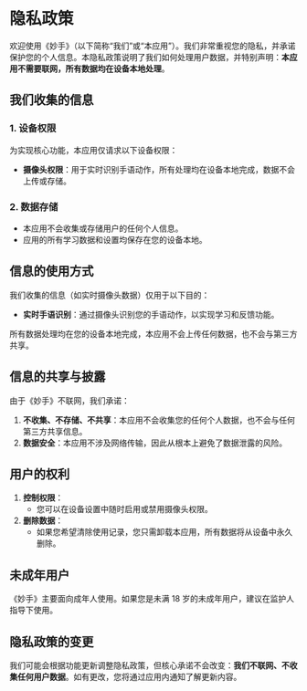 # 隐私政策

欢迎使用《妙手》（以下简称“我们”或“本应用”）。我们非常重视您的隐私，并承诺保护您的个人信息。本隐私政策说明了我们如何处理用户数据，并特别声明：**本应用不需要联网，所有数据均在设备本地处理**。

## 我们收集的信息

### 1. 设备权限

为实现核心功能，本应用仅请求以下设备权限：

- **摄像头权限**：用于实时识别手语动作，所有处理均在设备本地完成，数据不会上传或存储。

### 2. 数据存储

- 本应用不会收集或存储用户的任何个人信息。
- 应用的所有学习数据和设置均保存在您的设备本地。

## 信息的使用方式

我们收集的信息（如实时摄像头数据）仅用于以下目的：

- **实时手语识别**：通过摄像头识别您的手语动作，以实现学习和反馈功能。

所有数据处理均在您的设备本地完成，本应用不会上传任何数据，也不会与第三方共享。

## 信息的共享与披露

由于《妙手》不联网，我们承诺：

1. **不收集、不存储、不共享**：本应用不会收集您的任何个人数据，也不会与任何第三方共享信息。
2. **数据安全**：本应用不涉及网络传输，因此从根本上避免了数据泄露的风险。

## 用户的权利

1. **控制权限**：
   - 您可以在设备设置中随时启用或禁用摄像头权限。
2. **删除数据**：
   - 如果您希望清除使用记录，您只需卸载本应用，所有数据将从设备中永久删除。

## 未成年用户

《妙手》主要面向成年人使用。如果您是未满 18 岁的未成年用户，建议在监护人指导下使用。

## 隐私政策的变更

我们可能会根据功能更新调整隐私政策，但核心承诺不会改变：**我们不联网、不收集任何用户数据**。如有更改，您将通过应用内通知了解更新内容。
